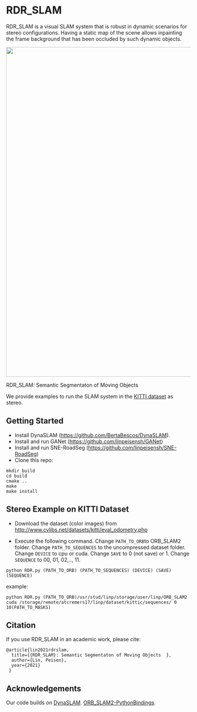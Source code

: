 # RDR_SLAM

RDR_SLAM is a visual SLAM system that is robust in dynamic scenarios for stereo configurations. Having a static map of the scene allows inpainting the frame background that has been occluded by such dynamic objects.

<img src="imgs/teaser.png" width="900px"/>

RDR_SLAM: Semantic Segmentaton of Moving Objects   

We provide examples to run the SLAM system in the [KITTI dataset](http://www.cvlibs.net/datasets/kitti/eval_odometry.php) as stereo.


## Getting Started
- Install DynaSLAM (https://github.com/BertaBescos/DynaSLAM).
- Install and run GANet (https://github.com/linpeisensh/GANet)
- Install and run SNE-RoadSeg (https://github.com/linpeisensh/SNE-RoadSeg)
- Clone this repo:
```
mkdir build
cd build
cmake ..
make
make install
```

## Stereo Example on KITTI Dataset
- Download the dataset (color images) from http://www.cvlibs.net/datasets/kitti/eval_odometry.php 

- Execute the following command. Change `PATH_TO_ORB`to ORB_SLAM2 folder. Change `PATH_TO_SEQUENCES` to the uncompressed dataset folder. Change `DEVICE` to cpu or cuda. Change `SAVE` to 0 (not save) or 1. Change `SEQUENCE` to 00, 01, 02,.., 11. 
```
python RDR.py (PATH_TO_ORB) (PATH_TO_SEQUENCES) (DEVICE) (SAVE) (SEQUENCE) 
```
example:
```
python RDR.py (PATH_TO_ORB)/usr/stud/linp/storage/user/linp/ORB_SLAM2 cuda /storage/remote/atcremers17/linp/dataset/kittic/sequences/ 0 10(PATH_TO_MASKS)
```

## Citation

If you use RDR_SLAM in an academic work, please cite:

    @article{lin2021rdrslam,
      title={{RDR_SLAM}: Semantic Segmentaton of Moving Objects  },
      author={Lin, Peisen},
      year={2021}
     }

## Acknowledgements
Our code builds on [DynaSLAM](https://github.com/BertaBescos/DynaSLAM). [ORB_SLAM2-PythonBindings](https://github.com/jskinn/ORB_SLAM2-PythonBindings).

